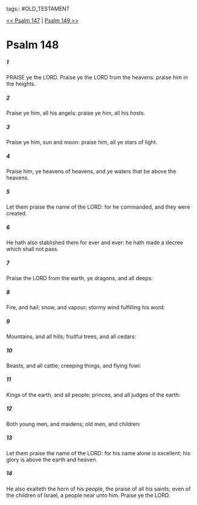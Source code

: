 tags:: #OLD_TESTAMENT

[<< Psalm 147](OLD_TESTAMENT/19_Psalms/Psalm_147.md) | [Psalm 149 >>](OLD_TESTAMENT/19_Psalms/Psalm_149.md)

# Psalm 148

##### 1

PRAISE ye the LORD. Praise ye the LORD from the heavens: praise him in the heights.

##### 2

Praise ye him, all his angels: praise ye him, all his hosts.

##### 3

Praise ye him, sun and moon: praise him, all ye stars of light.

##### 4

Praise him, ye heavens of heavens, and ye waters that be above the heavens.

##### 5

Let them praise the name of the LORD: for he commanded, and they were created.

##### 6

He hath also stablished them for ever and ever: he hath made a decree which shall not pass.

##### 7

Praise the LORD from the earth, ye dragons, and all deeps:

##### 8

Fire, and hail; snow, and vapour; stormy wind fulfilling his word:

##### 9

Mountains, and all hills; fruitful trees, and all cedars:

##### 10

Beasts, and all cattle; creeping things, and flying fowl:

##### 11

Kings of the earth, and all people; princes, and all judges of the earth:

##### 12

Both young men, and maidens; old men, and children:

##### 13

Let them praise the name of the LORD: for his name alone is excellent; his glory is above the earth and heaven.

##### 14

He also exalteth the horn of his people, the praise of all his saints; even of the children of Israel, a people near unto him. Praise ye the LORD.
